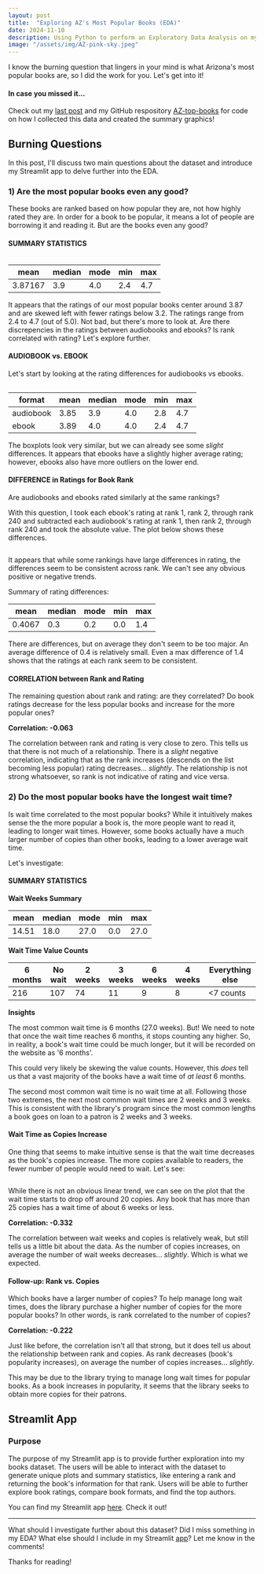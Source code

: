 ```yaml
---
layout: post
title:  "Exploring AZ's Most Popular Books (EDA)"
date: 2024-11-10
description: Using Python to perform an Exploratory Data Analysis on my AZ-best-books dataset.   
image: "/assets/img/AZ-pink-sky.jpeg"
---
```

<p class="intro"><span class="dropcap">I</span> know the burning question that lingers in your mind is what Arizona's most popular books are, so I did the work for you. Let's get into it!</p>

#### In case you missed it...
Check out my [last post](https://brinleyostler.github.io/data-science-blog/blog/post-two/) and my GitHub respository [AZ-top-books](https://github.com/brinleyostler/AZ-top-books) for code on how I collected this data and created the summary graphics!

## Burning Questions

In this post, I'll discuss two main questions about the dataset and introduce my Streamlit app to delve further into the EDA.

### 1) Are the most popular books even any good?

These books are ranked based on how popular they are, not how highly rated they are. In order for a book to be popular, it means a lot of people are borrowing it and reading it. But are the books even any good?

#### SUMMARY STATISTICS

<figure>
    <img src="{{site.url}}/{{site.baseurl}}/assets/img/book-ratings.png" alt=""> 
</figure>

| mean | median | mode | min | max|
|------|--------|------|-----|----|
| 3.87167 | 3.9 | 4.0 | 2.4 | 4.7 |

It appears that the ratings of our most popular books center around 3.87 and are skewed left with fewer ratings below 3.2. The ratings range from 2.4 to 4.7 (out of 5.0). Not bad, but there's more to look at. Are there discrepencies in the ratings between audiobooks and ebooks? Is rank correlated with rating? Let's explore further.


#### AUDIOBOOK vs. EBOOK

Let's start by looking at the rating differences for audiobooks vs ebooks.

<figure>
    <img src="{{site.url}}/{{site.baseurl}}/assets/img/audio-e-boxplot.png" alt=""> 
</figure>

| format | mean | median | mode | min | max|
|--------|------|--------|------|-----|----|
| audiobook | 3.85 | 3.9 | 4.0 | 2.8 | 4.7 | 
| ebook | 3.89 | 4.0 | 4.0 | 2.4 | 4.7 |

The boxplots look very similar, but we can already see some *slight* differences. It appears that ebooks have a slightly higher average rating; however, ebooks also have more outliers on the lower end. 


#### DIFFERENCE in Ratings for Book Rank

Are audiobooks and ebooks rated similarly at the same rankings? 

With this question, I took each ebook's rating at rank 1, rank 2, through rank 240 and subtracted each audiobook's rating at rank 1, then rank 2, through rank 240 and took the absolute value. The plot below shows these differences. 

<figure>
    <img src="{{site.url}}/{{site.baseurl}}/assets/img/rating-diff-plot.png" alt=""> 
</figure>

It appears that while some rankings have large differences in rating, the differences seem to be consistent across rank. We can't see any obvious positive or negative trends. 

Summary of rating differences:

| mean | median | mode | min | max |
|------|--------|------|-----|-----|
| 0.4067 | 0.3 | 0.2 | 0.0 | 1.4 |

There are differences, but on average they don't seem to be too major. An average difference of 0.4 is relatively small. Even a max difference of 1.4 shows that the ratings at each rank seem to be consistent.


#### CORRELATION between Rank and Rating

The remaining question about rank and rating: are they correlated? Do book ratings decrease for the less popular books and increase for the more popular ones?

**Correlation: -0.063**

The correlation between rank and rating is very close to zero. This tells us that there is not much of a relationship. There is a *slight* negative correlation, indicating that as the rank increases (descends on the list becoming less popular) rating decreases... *slightly*. The relationship is not strong whatsoever, so rank is not indicative of rating and vice versa.




### 2) Do the most popular books have the longest wait time?

Is wait time correlated to the most popular books? While it intuitively makes sense the the more popular a book is, the more people want to read it, leading to longer wait times. However, some books actually have a much larger number of copies than other books, leading to a lower average wait time.

Let's investigate:

#### SUMMARY STATISTICS

**Wait Weeks Summary**

| mean | median | mode | min | max |
|------|--------|------|-----|-----|
| 14.51 | 18.0 | 27.0 | 0.0 | 27.0 |

**Wait Time Value Counts**

| 6 months | No wait | 2 weeks | 3 weeks | 6 weeks | 4 weeks | Everything else |
|----------|---------|---------|---------|---------|---------|-----------------|
| 216 | 107 | 74 | 11 | 9 | 8 | <7 counts |

**Insights**

The most common wait time is 6 months (27.0 weeks). But! We need to note that once the wait time reaches 6 months, it stops counting any higher. So, in reality, a book's wait time could be much longer, but it will be recorded on the website as '6 months'. 

This could very likely be skewing the value counts. However, this *does* tell us that a vast majority of the books have a wait time of *at least* 6 months.

The second most common wait time is no wait time at all. Following those two extremes, the next most common wait times are 2 weeks and 3 weeks. This is consistent with the library's program since the most common lengths a book goes on loan to a patron is 2 weeks and 3 weeks.


#### Wait Time as Copies Increase

One thing that seems to make intuitive sense is that the wait time decreases as the book's copies increase. The more copies available to readers, the fewer number of people would need to wait. Let's see:

<figure>
    <img src="{{site.url}}/{{site.baseurl}}/assets/img/wait-copies.png" alt=""> 
</figure>

While there is not an obvious linear trend, we can see on the plot that the wait time starts to drop off around 20 copies. Any book that has more than 25 copies has a wait time of about 6 weeks or less.

**Correlation: -0.332**

The correlation between wait weeks and copies is relatively weak, but still tells us a little bit about the data. As the number of copies increases, on average the number of wait weeks decreases... *slightly*. Which is what we expected.


#### Follow-up: Rank vs. Copies

Which books have a larger number of copies? To help manage long wait times, does the library purchase a higher number of copies for the more popular books? In other words, is rank correlated to the number of copies?

**Correlation: -0.222**

Just like before, the correlation isn't all that strong, but it does tell us about the relationship between rank and copies. As rank decreases (book's popularity increases), on average the number of copies increases... *slightly*.

This may be due to the library trying to manage long wait times for popular books. As a book increases in popularity, it seems that the library seeks to obtain more copies for their patrons.


## Streamlit App

### Purpose

The purpose of my Streamlit app is to provide further exploration into my books dataset. The users will be able to interact with the dataset to generate unique plots and summary statistics, like entering a rank and returning the book's information for that rank. Users will be able to further explore book ratings, compare book formats, and find the top authors.

You can find my Streamlit app [here](). Check it out!

------------------------------------------

What should I investigate further about this dataset? Did I miss something in my EDA? What else should I include in my Streamlit [app]()? Let me know in the comments!

Thanks for reading!


<script src="https://utteranc.es/client.js"
repo="brinleyostler/data-science-blog"
issue-term="pathname"
label="💬"
theme="boxy-light"
crossorigin="anonymous"
async>
</script>